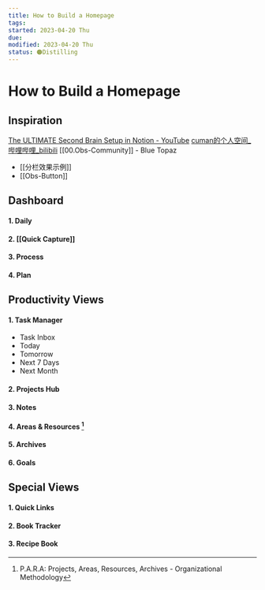 ```yaml
---
title: How to Build a Homepage
tags:
started: 2023-04-20 Thu
due:
modified: 2023-04-20 Thu
status: 🟠Distilling
---
```

# How to Build a Homepage
## Inspiration 
[The ULTIMATE Second Brain Setup in Notion - YouTube](https://www.youtube.com/watch?v=vs8WQh2k-Ow&t=11s)
[cuman的个人空间\_哔哩哔哩\_bilibili](https://space.bilibili.com/1970226/channel/series)
[[00.Obs-Community]] - Blue Topaz
- [[分栏效果示例]]
- [[Obs-Button]]
## Dashboard
#### 1. Daily
#### 2. [[Quick Capture]]
#### 3. Process
#### 4. Plan
## Productivity Views
#### 1. Task Manager
- Task Inbox  
- Today  
- Tomorrow  
- Next 7 Days  
- Next Month
#### 2. Projects Hub
#### 3. Notes
#### 4. Areas & Resources [^1]
#### 5. Archives
#### 6. Goals
## Special Views
#### 1. Quick Links
#### 2. Book Tracker
#### 3. Recipe Book

[^1]: P.A.R.A: Projects, Areas, Resources, Archives - Organizational Methodology